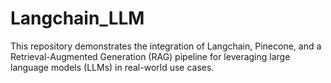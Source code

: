# Langchain_LLM
This repository demonstrates the integration of Langchain, Pinecone, and a Retrieval-Augmented Generation (RAG) pipeline for leveraging large language models (LLMs) in real-world use cases.
